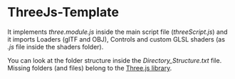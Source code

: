 # ThreeJs-Template

It implements *three.module.js* inside the main script file (*threeScript.js*) and it imports Loaders (glTF and OBJ), Controls and custom GLSL shaders (as *.js* file inside the shaders folder).

You can look at the folder structure inside the *Directory_Structure.txt* file. Missing folders (and files) belong to the [Three.js library](https://threejs.org/).
